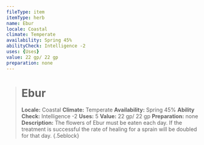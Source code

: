 ```yaml
---
fileType: item
itemType: herb
name: Ebur
locale: Coastal
climate: Temperate
availability: Spring 45%
abilityCheck: Intelligence -2
uses: {Uses}
value: 22 gp/ 22 gp
preparation: none
---
```

>#  Ebur
>
> **Locale:** Coastal
> **Climate:** Temperate
> **Availability:** Spring 45%
> **Ability Check:** Intelligence -2
> **Uses:** 5
> **Value:** 22 gp/ 22 gp
> **Preparation:** none
> **Description:** The flowers of Ebur must be eaten each day. If the treatment is successful the rate of healing for a sprain will be doubled for that day.
{.5eblock}


